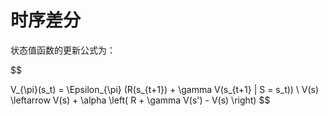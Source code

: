 # 时序差分

状态值函数的更新公式为：

$$

V_{\pi}(s_t) = \Epsilon_{\pi} (R(s_{t+1}) + \gamma V(s_{t+1} | S = s_t))   \\
V(s) \leftarrow V(s) + \alpha \left( R + \gamma V(s') - V(s) \right)
$$